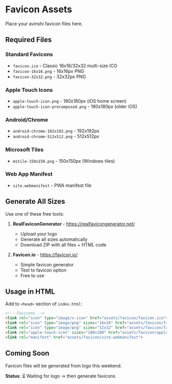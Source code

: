 # Favicon Assets

Place your avinshi favicon files here.

## Required Files

### Standard Favicons
- `favicon.ico` - Classic 16x16/32x32 multi-size ICO
- `favicon-16x16.png` - 16x16px PNG
- `favicon-32x32.png` - 32x32px PNG

### Apple Touch Icons
- `apple-touch-icon.png` - 180x180px (iOS home screen)
- `apple-touch-icon-precomposed.png` - 180x180px (older iOS)

### Android/Chrome
- `android-chrome-192x192.png` - 192x192px
- `android-chrome-512x512.png` - 512x512px

### Microsoft Tiles
- `mstile-150x150.png` - 150x150px (Windows tiles)

### Web App Manifest
- `site.webmanifest` - PWA manifest file

## Generate All Sizes

Use one of these free tools:
1. **RealFaviconGenerator** - https://realfavicongenerator.net/
   - Upload your logo
   - Generate all sizes automatically
   - Download ZIP with all files + HTML code

2. **Favicon.io** - https://favicon.io/
   - Simple favicon generator
   - Text to favicon option
   - Free to use

## Usage in HTML

Add to `<head>` section of `index.html`:

```html
<!-- Favicons -->
<link rel="icon" type="image/x-icon" href="assets/favicon/favicon.ico">
<link rel="icon" type="image/png" sizes="16x16" href="assets/favicon/favicon-16x16.png">
<link rel="icon" type="image/png" sizes="32x32" href="assets/favicon/favicon-32x32.png">
<link rel="apple-touch-icon" sizes="180x180" href="assets/favicon/apple-touch-icon.png">
<link rel="manifest" href="assets/favicon/site.webmanifest">
```

## Coming Soon

Favicon files will be generated from logo this weekend.

**Status**: ⏳ Waiting for logo → then generate favicons
